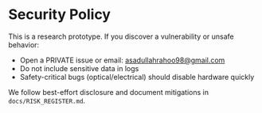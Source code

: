 # Security Policy

This is a research prototype. If you discover a vulnerability or unsafe behavior:

- Open a PRIVATE issue or email: asadullahrahoo98@gmail.com
- Do not include sensitive data in logs
- Safety-critical bugs (optical/electrical) should disable hardware quickly

We follow best-effort disclosure and document mitigations in `docs/RISK_REGISTER.md`.
